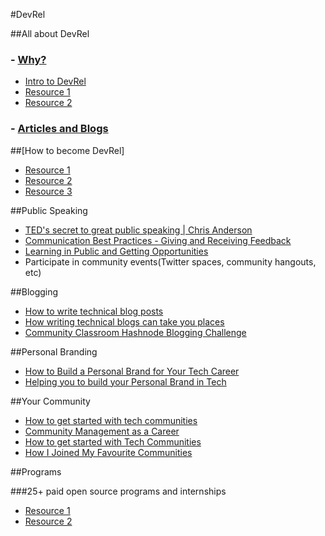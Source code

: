 #DevRel

##All about DevRel

### - [Why?](https://youtu.be/l7-mCU9Gskg)

- [Intro to DevRel](https://youtu.be/lZvf5Tm4nSo)
- [Resource 1](https://devrel.co/about/)
- [Resource 2](https://youtu.be/MKztZJODyxY)

### - [Articles and Blogs](https://www.commonroom.io/)

##[How to become DevRel]

- [Resource 1](https://youtu.be/_SSCZkSitlc)
- [Resource 2](https://youtu.be/iUZerHctTB8)
- [Resource 3](https://youtu.be/VbM-Ii2HLoA)


##Public Speaking

- [TED's secret to great public speaking | Chris Anderson](https://youtu.be/-FOCpMAww28)
- [Communication Best Practices - Giving and Receiving Feedback](https://youtu.be/mTsMaxkQ42I)
- [Learning in Public and Getting Opportunities](https://youtu.be/d8AJEXmOBnI)
- Participate in community events(Twitter spaces, community hangouts, etc)


##Blogging

- [How to write technical blog posts](https://youtu.be/YODPgBadj80)
- [How writing technical blogs can take you places](https://youtu.be/wA2gI8T-ebQ)
- [Community Classroom Hashnode Blogging Challenge](https://www.commclassroom.org/hashnode)


##Personal Branding

- [How to Build a Personal Brand for Your Tech Career](https://careerfoundry.com/en/blog/career-change/personal-branding/)
- [Helping you to build your Personal Brand in Tech](https://dev.to/vinzvinci/helping-you-to-build-your-personal-brand-in-tech-35df)


##Your Community

- [How to get started with tech communities](https://youtu.be/VkaO73B7vmE)
- [Community Management as a Career](https://youtu.be/bnEIt1MyhDY)
- [How to get started with Tech Communities](https://youtu.be/VYjWsDp1B6o)
- [How I Joined My Favourite Communities](https://youtu.be/x8kIZKUBYT0)


##Programs

###25+ paid open source programs and internships

- [Resource 1](https://blog.commclassroom.org/25-paid-open-source-programs-and-internships)
- [Resource 2](https://youtu.be/x4hsV_q_YQc)